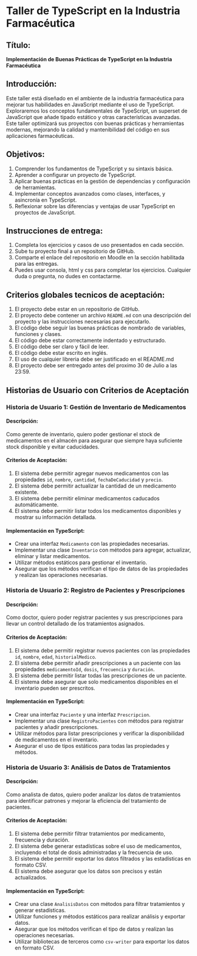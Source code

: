 # Taller de TypeScript en la Industria Farmacéutica

## Título:
**Implementación de Buenas Prácticas de TypeScript en la Industria Farmacéutica**

## Introducción:
Este taller está diseñado en el ambiente de la industria farmacéutica para mejorar tus habilidades en JavaScript mediante el uso de TypeScript. Exploraremos los conceptos fundamentales de TypeScript, un superset de JavaScript que añade tipado estático y otras características avanzadas. Este taller optimizará sus proyectos con buenas prácticas y herramientas modernas, mejorando la calidad y mantenibilidad del código en sus aplicaciones farmacéuticas.

## Objetivos:
1. Comprender los fundamentos de TypeScript y su sintaxis básica.
2. Aprender a configurar un proyecto de TypeScript.
3. Aplicar buenas prácticas en la gestión de dependencias y configuración de herramientas.
4. Implementar conceptos avanzados como clases, interfaces, y asincronía en TypeScript.
5. Reflexionar sobre las diferencias y ventajas de usar TypeScript en proyectos de JavaScript.

## Instrucciones de entrega:
1. Completa los ejercicios y casos de uso presentados en cada sección.
2. Sube tu proyecto final a un repositorio de GitHub.
3. Comparte el enlace del repositorio en Moodle en la sección habilitada para las entregas.
4. Puedes usar consola, html y css para completar los ejercicios. Cualquier duda o pregunta, no dudes en contactarme.

## Criterios globales tecnicos de aceptación:

1. El proyecto debe estar en un repositorio de GitHub.
2. El proyecto debe contener un archivo `README.md` con una descripción del proyecto y las instrucciones necesarias para ejecutarlo.
3. El código debe seguir las buenas prácticas de nombrado de variables, funciones y clases.
4. El código debe estar correctamente indentado y estructurado.
5. El código debe ser claro y fácil de leer.
6. El código debe estar escrito en inglés.
7. El uso de cualquier libreria debe ser justificado en el README.md
8. El proyecto debe ser entregado antes del proximo 30 de Julio a las 23:59.


## Historias de Usuario con Criterios de Aceptación

### Historia de Usuario 1: Gestión de Inventario de Medicamentos

#### Descripción:
Como gerente de inventario, quiero poder gestionar el stock de medicamentos en el almacén para asegurar que siempre haya suficiente stock disponible y evitar caducidades.

#### Criterios de Aceptación:
1. El sistema debe permitir agregar nuevos medicamentos con las propiedades `id`, `nombre`, `cantidad`, `fechaDeCaducidad` y `precio`.
2. El sistema debe permitir actualizar la cantidad de un medicamento existente.
3. El sistema debe permitir eliminar medicamentos caducados automáticamente.
4. El sistema debe permitir listar todos los medicamentos disponibles y mostrar su información detallada.

#### Implementación en TypeScript:
- Crear una interfaz `Medicamento` con las propiedades necesarias.
- Implementar una clase `Inventario` con métodos para agregar, actualizar, eliminar y listar medicamentos.
- Utilizar métodos estáticos para gestionar el inventario.
- Asegurar que los métodos verifican el tipo de datos de las propiedades y realizan las operaciones necesarias.

### Historia de Usuario 2: Registro de Pacientes y Prescripciones

#### Descripción:
Como doctor, quiero poder registrar pacientes y sus prescripciones para llevar un control detallado de los tratamientos asignados.

#### Criterios de Aceptación:
1. El sistema debe permitir registrar nuevos pacientes con las propiedades `id`, `nombre`, `edad`, `historialMedico`.
2. El sistema debe permitir añadir prescripciones a un paciente con las propiedades `medicamentoId`, `dosis`, `frecuencia` y `duración`.
3. El sistema debe permitir listar todas las prescripciones de un paciente.
4. El sistema debe asegurar que solo medicamentos disponibles en el inventario pueden ser prescritos.

#### Implementación en TypeScript:
- Crear una interfaz `Paciente` y una interfaz `Prescripcion`.
- Implementar una clase `RegistroPacientes` con métodos para registrar pacientes y añadir prescripciones.
- Utilizar métodos para listar prescripciones y verificar la disponibilidad de medicamentos en el inventario.
- Asegurar el uso de tipos estáticos para todas las propiedades y métodos.

### Historia de Usuario 3: Análisis de Datos de Tratamientos

#### Descripción:
Como analista de datos, quiero poder analizar los datos de tratamientos para identificar patrones y mejorar la eficiencia del tratamiento de pacientes.

#### Criterios de Aceptación:
1. El sistema debe permitir filtrar tratamientos por medicamento, frecuencia y duración.
2. El sistema debe generar estadísticas sobre el uso de medicamentos, incluyendo el total de dosis administradas y la frecuencia de uso.
3. El sistema debe permitir exportar los datos filtrados y las estadísticas en formato CSV.
4. El sistema debe asegurar que los datos son precisos y están actualizados.

#### Implementación en TypeScript:
- Crear una clase `AnalisisDatos` con métodos para filtrar tratamientos y generar estadísticas.
- Utilizar funciones y métodos estáticos para realizar análisis y exportar datos.
- Asegurar que los métodos verifican el tipo de datos y realizan las operaciones necesarias.
- Utilizar bibliotecas de terceros como `csv-writer` para exportar los datos en formato CSV.
